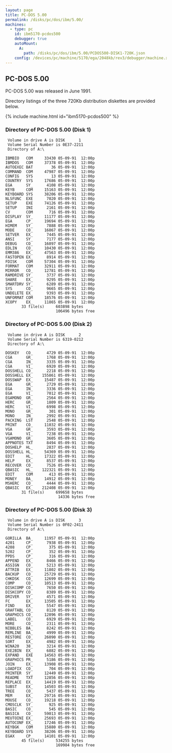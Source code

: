 ```yaml
---
layout: page
title: PC-DOS 5.00
permalink: /disks/pc/dos/ibm/5.00/
machines:
  - type: pc
    id: ibm5170-pcdos500
    debugger: true
    autoMount:
      A:
        path: /disks/pc/dos/ibm/5.00/PCDOS500-DISK1-720K.json
    config: /devices/pc/machine/5170/ega/2048kb/rev3/debugger/machine.xml
---
```


PC-DOS 5.00
---

PC-DOS 5.00 was released in June 1991.

Directory listings of the three 720Kb distribution diskettes are provided below.

{% include machine.html id="ibm5170-pcdos500" %}

### Directory of PC-DOS 5.00 (Disk 1)

	 Volume in drive A is DISK      1
	 Volume Serial Number is 0E37-2211
	 Directory of A:\

	IBMBIO   COM     33430 05-09-91  12:00p
	IBMDOS   COM     37378 05-09-91  12:00p
	AUTOEXEC BAT        36 05-09-91  12:00p
	COMMAND  COM     47987 05-09-91  12:00p
	CONFIG   SYS        13 05-09-91  12:00p
	COUNTRY  SYS     17686 05-09-91  12:00p
	EGA      SY_      4108 05-09-91  12:00p
	KEYB     COM     15163 05-09-91  12:00p
	KEYBOARD SYS     38206 05-09-91  12:00p
	NLSFUNC  EXE      7020 05-09-91  12:00p
	SETUP    EXE     74126 05-09-91  12:00p
	SETUP    INI      2161 05-09-91  12:00p
	CV       COM       716 05-09-91  12:00p
	DISPLAY  SY_     11177 05-09-91  12:00p
	EGA      CP_     19694 05-09-91  12:00p
	HIMEM    SY_      7888 05-09-91  12:00p
	MODE     CO_     16867 05-09-91  12:00p
	SETVER   EX_      7445 05-09-91  12:00p
	ANSI     SY_      7177 05-09-91  12:00p
	DEBUG    CO_     16897 05-09-91  12:00p
	EDLIN    CO_     10430 05-09-91  12:00p
	EMM386   EX_     47563 05-09-91  12:00p
	FASTOPEN EX_      8914 05-09-91  12:00p
	FDISK    COM     57304 05-09-91  12:00p
	FORMAT   COM     32911 05-09-91  12:00p
	MIRROR   CO_     12781 05-09-91  12:00p
	RAMDRIVE SY_      3737 05-09-91  12:00p
	SHARE    EX_      9295 05-09-91  12:00p
	SMARTDRV SY_      6289 05-09-91  12:00p
	SYS      CO_      9665 05-09-91  12:00p
	UNDELETE EX_      9393 05-09-91  12:00p
	UNFORMAT COM     18576 05-09-91  12:00p
	XCOPY    EX_     11865 05-09-91  12:00p
	       33 file(s)     603898 bytes
	                      106496 bytes free

### Directory of PC-DOS 5.00 (Disk 2)

	 Volume in drive A is DISK      2
	 Volume Serial Number is 6319-0212
	 Directory of A:\

	DOSKEY   CO_      4729 05-09-91  12:00p
	CGA      GR_      1768 05-09-91  12:00p
	CGA      IN_      3335 05-09-91  12:00p
	CGA      VI_      6920 05-09-91  12:00p
	DOSSHELL CO_      2218 05-09-91  12:00p
	DOSSHELL EX_    155861 05-09-91  12:00p
	DOSSWAP  EX_     15487 05-09-91  12:00p
	EGA      GR_      2729 05-09-91  12:00p
	EGA      IN_      3336 05-09-91  12:00p
	EGA      VI_      7012 05-09-91  12:00p
	EGAMONO  GR_      2564 05-09-91  12:00p
	HERC     GR_      1809 05-09-91  12:00p
	HERC     VI_      6998 05-09-91  12:00p
	MONO     GR_       301 05-09-91  12:00p
	MONO     IN_      2992 05-09-91  12:00p
	PACKING  LST      2548 05-09-91  12:00p
	PRINT    CO_     11032 05-09-91  12:00p
	VGA      GR_      3593 05-09-91  12:00p
	VGA      VI_      7238 05-09-91  12:00p
	VGAMONO  GR_      3605 05-09-91  12:00p
	APPNOTES TXT      8494 05-09-91  12:00p
	DOSHELP  HL_      2837 05-09-91  12:00p
	DOSSHELL HL_     54369 05-09-91  12:00p
	EDIT     HL_     17322 05-09-91  12:00p
	HELP     EX_      8537 05-09-91  12:00p
	RECOVER  CO_      7526 05-09-91  12:00p
	QBASIC   HL_    122321 05-09-91  12:00p
	EDIT     COM       413 05-09-91  12:00p
	MONEY    BA_     14912 05-09-91  12:00p
	MSHERC   CO_      4444 05-09-91  12:00p
	QBASIC   EX_    212408 05-09-91  12:00p
	       31 file(s)     699658 bytes
	                       14336 bytes free

### Directory of PC-DOS 5.00 (Disk 3)

	 Volume in drive A is DISK      3
	 Volume Serial Number is 0F02-2411
	 Directory of A:\

	GORILLA  BA_     11957 05-09-91  12:00p
	4201     CP_      7938 05-09-91  12:00p
	4208     CP_       375 05-09-91  12:00p
	5202     CP_       352 05-09-91  12:00p
	PPDS     CP_       316 05-09-91  12:00p
	APPEND   EX_      8466 05-09-91  12:00p
	ASSIGN   CO_      5213 05-09-91  12:00p
	ATTRIB   EX_     11802 05-09-91  12:00p
	BACKUP   CO_     25729 05-09-91  12:00p
	CHKDSK   CO_     12699 05-09-91  12:00p
	COMP     CO_     10513 05-09-91  12:00p
	DISKCOMP CO_      7650 05-09-91  12:00p
	DISKCOPY CO_      8389 05-09-91  12:00p
	DRIVER   SY_      4571 05-09-91  12:00p
	FC       EX_     13505 05-09-91  12:00p
	FIND     EX_      5547 05-09-91  12:00p
	GRAFTABL CO_      8120 05-09-91  12:00p
	GRAPHICS CO_     12896 05-09-91  12:00p
	LABEL    CO_      6929 05-09-91  12:00p
	MORE     CO_      2311 05-09-91  12:00p
	NIBBLES  BA_      8242 05-09-91  12:00p
	REMLINE  BA_      4999 05-09-91  12:00p
	RESTORE  CO_     26090 05-09-91  12:00p
	SORT     EX_      4982 05-09-91  12:00p
	WINA20   38_      3214 05-09-91  12:00p
	EXE2BIN  EX_      6882 05-09-91  12:00p
	EXPAND   EXE     14563 05-09-91  12:00p
	GRAPHICS PR_      5186 05-09-91  12:00p
	JOIN     EX_     13908 05-09-91  12:00p
	LOADFIX  CO_       704 05-09-91  12:00p
	PRINTER  SY_     12449 05-09-91  12:00p
	README   TXT     12856 05-09-91  12:00p
	REPLACE  EX_     14419 05-09-91  12:00p
	SUBST    EX_     14503 05-09-91  12:00p
	TREE     CO_      5437 05-09-91  12:00p
	MEM      EX_     29716 05-09-91  12:00p
	MOUSE    CO_     19218 05-09-91  12:00p
	CMOSCLK  SY_       925 05-09-91  12:00p
	BASIC    CO_       545 05-09-91  12:00p
	BASICA   CO_     59013 05-09-91  12:00p
	MEUTOINI EX_     25693 05-09-91  12:00p
	AUTOCONF EX_     17246 05-09-91  12:00p
	KEYBGK   COM     15880 05-09-91  12:00p
	KEYBOARD SYS     38206 05-09-91  12:00p
	EGAX     CP_     14101 05-09-91  12:00p
	       45 file(s)     534255 bytes
	                      169984 bytes free
